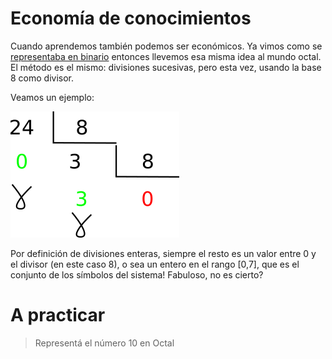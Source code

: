 # Economía de conocimientos

Cuando aprendemos también podemos ser económicos. Ya vimos como se [representaba en binario](http://orga-unq.mumuki.io/exercises/2185-bajo-nivel-sistemas-de-numeracion-representacion-bss8) entonces llevemos esa misma idea al mundo octal. El método es el mismo: divisiones sucesivas, pero esta vez, usando la base 8 como divisor. 

Veamos un ejemplo:

![](https://raw.githubusercontent.com/Orga-UNQ/mumuki-guia-bajo-nivel-sistemas-de-numeracion/master/images/repoctal24.png)

Por definición de divisiones enteras, siempre el resto es un valor entre 0 y el divisor (en este caso 8), o sea un entero en el rango [0,7], que es el conjunto de los símbolos del sistema! Fabuloso, no es cierto?


# A practicar
> Representá el número 10 en Octal